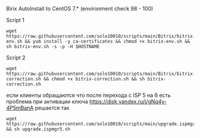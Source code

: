 
Birix AutoInstall to CentOS 7.* (environment check 98 - 100)

Script 1
```
wget https://raw.githubusercontent.com/solo10010/scripts/main/Bitrix/bitrix-env.sh && yum install -y ca-certificates && chmod +x bitrix-env.sh && sh bitrix-env.sh -s -p -H $HOSTNAME
```
Script 2
```
wget https://raw.githubusercontent.com/solo10010/scripts/main/Bitrix/bitrix-correction.sh && chmod +x bitrix-correction.sh && sh bitrix-correction.sh
```

если клиенты обращаются что после перехода с ISP  5 на 6  есть проблема при активации ключа https://disk.yandex.ru/i/gNq4y-4P5mBanA  решается так
```
wget https://raw.githubusercontent.com/solo10010/scripts/main/upgrade.ispmgr5.sh && sh upgrade.ispmgr5.sh

```
